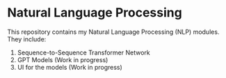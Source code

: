 # Natural Language Processing

This repository contains my Natural Language Processing (NLP) modules. They include:
1. Sequence-to-Sequence Transformer Network
2. GPT Models (Work in progress)
3. UI for the models (Work in progress)
